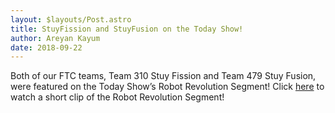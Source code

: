 ```yaml
---
layout: $layouts/Post.astro
title: StuyFission and StuyFusion on the Today Show!
author: Areyan Kayum
date: 2018-09-22
---
```


Both of our FTC teams, Team 310 Stuy Fission and Team 479 Stuy Fusion, were featured on the Today Show’s Robot Revolution Segment! Click [here](https://stuypulse.nyc3.digitaloceanspaces.com/site/videos/20180922_today_show.mp4) to watch a short clip of the Robot Revolution Segment!
